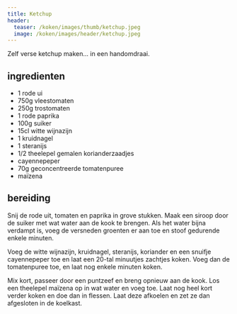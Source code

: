 ```yaml
---
title: Ketchup
header:
  teaser: /koken/images/thumb/ketchup.jpeg
  image: /koken/images/header/ketchup.jpeg
---
```


Zelf verse ketchup maken... in een handomdraai.

## ingredienten

* 1 rode ui
* 750g vleestomaten
* 250g trostomaten
* 1 rode paprika
* 100g suiker
* 15cl witte wijnazijn
* 1 kruidnagel
* 1 steranijs
* 1/2 theelepel gemalen korianderzaadjes
* cayennepeper
* 70g geconcentreerde tomatenpuree
* maïzena

## bereiding

Snij de rode uit, tomaten en paprika in grove stukken. Maak een siroop door de suiker met wat water aan de kook te brengen. Als het water bijna verdampt is, voeg de versneden groenten er aan toe en stoof gedurende enkele minuten.

Voeg de witte wijnazijn, kruidnagel, steranijs, koriander en een snuifje cayennepeper toe en laat een 20-tal minuutjes zachtjes koken. Voeg dan de tomatenpuree toe, en laat nog enkele minuten koken.

Mix kort, passeer door een puntzeef en breng opnieuw aan de kook. Los een theelepel maïzena op in wat water en voeg toe. Laat nog heel kort verder koken en doe dan in flessen. Laat deze afkoelen en zet ze dan afgesloten in de koelkast.


